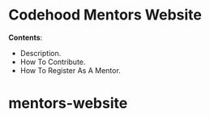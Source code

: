 # Codehood Mentors Website

**Contents**:

- Description.
- How To Contribute.
- How To Register As A Mentor.
# mentors-website
